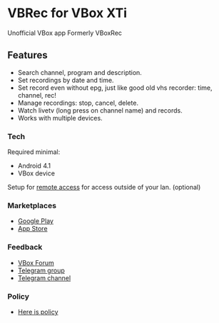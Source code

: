 # VBRec for VBox XTi
  Unofficial VBox app
  Formerly VBoxRec

## Features

  - Search channel, program and description.
  - Set recordings by date and time.
  - Set record even without epg, just like good old vhs recorder: time, channel, rec!
  - Manage recordings: stop, cancel, delete.
  - Watch livetv (long press on channel name) and records.
  - Works with multiple devices.
  
### Tech

  Required minimal: 
   - Android 4.1
   - VBox device
  
  Setup for [remote access](http://community.vboxcomm.com/viewtopic.php?f=12&t=5) for access outside of your lan. (optional)

### Marketplaces

  - [Google Play](https://play.google.com/store/apps/details?id=com.mejsoftware.vbox_recorder)
  - [App Store](https://apps.apple.com/us/app/vbrec-for-vbox-xti/id1477864986)
  

### Feedback

  - [VBox Forum](http://community.vboxcomm.com/viewtopic.php?f=14&t=525)
  - [Telegram group](http://t.me/vboxcomm_chat)
  - [Telegram channel](http://t.me/vboxcomm)
  
### Policy

  - [Here is policy](https://github.com/mejgun/vbr/blob/master/POLICY.md)

